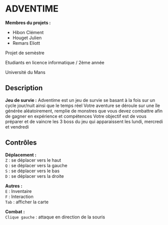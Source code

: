 # ADVENTIME

__Membres du projets :__
- Hibon Clément
- Houget Julien
- Remars Eliott


Projet de semèstre

Etudiants en licence informatique / 2ème année

Université du Mans






## Description
**Jeu de survie :** 
Adventime est un jeu de survie se basant à la fois sur un cycle jour/nuit ainsi que le temps réel
Votre aventure se déroule sur une île générée aléatoirement, remplie de monstres que vous devez combattre afin de gagner en expérience et compétences
Votre objectif est de vous préparer et de vaincre les 3 boss du jeu qui apparaissent les lundi, mercredi et vendredi


## Contrôles
**Déplacement :** </br>
`Z` : se déplacer vers le haut </br>
`Q` : se déplacer vers la gauche </br>
`S` : se déplacer vers le bas </br>
`D` : se déplacer vers la droite </br>


**Autres :** </br>
`E` : Inventaire </br>
`F` : Interaction </br>
`Tab` : afficher la carte </br>


**Combat :** </br>
`Clique gauche` : attaque en direction de la souris </br>